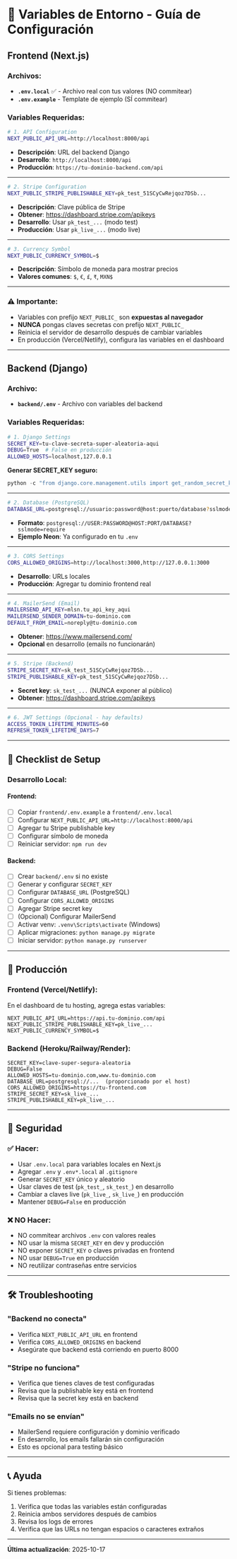 # 🔧 Variables de Entorno - Guía de Configuración

## Frontend (Next.js)

### Archivos:
- **`.env.local`** ✅ - Archivo real con tus valores (NO commitear)
- **`.env.example`** - Template de ejemplo (SÍ commitear)

### Variables Requeridas:

```bash
# 1. API Configuration
NEXT_PUBLIC_API_URL=http://localhost:8000/api
```
- **Descripción**: URL del backend Django
- **Desarrollo**: `http://localhost:8000/api`
- **Producción**: `https://tu-dominio-backend.com/api`

---

```bash
# 2. Stripe Configuration
NEXT_PUBLIC_STRIPE_PUBLISHABLE_KEY=pk_test_51SCyCwRejqoz7DSb...
```
- **Descripción**: Clave pública de Stripe
- **Obtener**: https://dashboard.stripe.com/apikeys
- **Desarrollo**: Usar `pk_test_...` (modo test)
- **Producción**: Usar `pk_live_...` (modo live)

---

```bash
# 3. Currency Symbol
NEXT_PUBLIC_CURRENCY_SYMBOL=$
```
- **Descripción**: Símbolo de moneda para mostrar precios
- **Valores comunes**: `$`, `€`, `£`, `₹`, `MXN$`

---

### ⚠️ Importante:
- Variables con prefijo `NEXT_PUBLIC_` son **expuestas al navegador**
- **NUNCA** pongas claves secretas con prefijo `NEXT_PUBLIC_`
- Reinicia el servidor de desarrollo después de cambiar variables
- En producción (Vercel/Netlify), configura las variables en el dashboard

---

## Backend (Django)

### Archivo:
- **`backend/.env`** - Archivo con variables del backend

### Variables Requeridas:

```bash
# 1. Django Settings
SECRET_KEY=tu-clave-secreta-super-aleatoria-aqui
DEBUG=True  # False en producción
ALLOWED_HOSTS=localhost,127.0.0.1
```

**Generar SECRET_KEY seguro:**
```python
python -c "from django.core.management.utils import get_random_secret_key; print(get_random_secret_key())"
```

---

```bash
# 2. Database (PostgreSQL)
DATABASE_URL=postgresql://usuario:password@host:puerto/database?sslmode=require
```
- **Formato**: `postgresql://USER:PASSWORD@HOST:PORT/DATABASE?sslmode=require`
- **Ejemplo Neon**: Ya configurado en tu `.env`

---

```bash
# 3. CORS Settings
CORS_ALLOWED_ORIGINS=http://localhost:3000,http://127.0.0.1:3000
```
- **Desarrollo**: URLs locales
- **Producción**: Agregar tu dominio frontend real

---

```bash
# 4. MailerSend (Email)
MAILERSEND_API_KEY=mlsn.tu_api_key_aqui
MAILERSEND_SENDER_DOMAIN=tu-dominio.com
DEFAULT_FROM_EMAIL=noreply@tu-dominio.com
```
- **Obtener**: https://www.mailersend.com/
- **Opcional** en desarrollo (emails no funcionarán)

---

```bash
# 5. Stripe (Backend)
STRIPE_SECRET_KEY=sk_test_51SCyCwRejqoz7DSb...
STRIPE_PUBLISHABLE_KEY=pk_test_51SCyCwRejqoz7DSb...
```
- **Secret key**: `sk_test_...` (NUNCA exponer al público)
- **Obtener**: https://dashboard.stripe.com/apikeys

---

```bash
# 6. JWT Settings (Opcional - hay defaults)
ACCESS_TOKEN_LIFETIME_MINUTES=60
REFRESH_TOKEN_LIFETIME_DAYS=7
```

---

## 📝 Checklist de Setup

### Desarrollo Local:

#### Frontend:
- [ ] Copiar `frontend/.env.example` a `frontend/.env.local`
- [ ] Configurar `NEXT_PUBLIC_API_URL=http://localhost:8000/api`
- [ ] Agregar tu Stripe publishable key
- [ ] Configurar símbolo de moneda
- [ ] Reiniciar servidor: `npm run dev`

#### Backend:
- [ ] Crear `backend/.env` si no existe
- [ ] Generar y configurar `SECRET_KEY`
- [ ] Configurar `DATABASE_URL` (PostgreSQL)
- [ ] Configurar `CORS_ALLOWED_ORIGINS`
- [ ] Agregar Stripe secret key
- [ ] (Opcional) Configurar MailerSend
- [ ] Activar venv: `.venv\Scripts\activate` (Windows)
- [ ] Aplicar migraciones: `python manage.py migrate`
- [ ] Iniciar servidor: `python manage.py runserver`

---

## 🚀 Producción

### Frontend (Vercel/Netlify):
En el dashboard de tu hosting, agrega estas variables:
```
NEXT_PUBLIC_API_URL=https://api.tu-dominio.com/api
NEXT_PUBLIC_STRIPE_PUBLISHABLE_KEY=pk_live_...
NEXT_PUBLIC_CURRENCY_SYMBOL=$
```

### Backend (Heroku/Railway/Render):
```
SECRET_KEY=clave-super-segura-aleatoria
DEBUG=False
ALLOWED_HOSTS=tu-dominio.com,www.tu-dominio.com
DATABASE_URL=postgresql://...  (proporcionado por el host)
CORS_ALLOWED_ORIGINS=https://tu-frontend.com
STRIPE_SECRET_KEY=sk_live_...
STRIPE_PUBLISHABLE_KEY=pk_live_...
```

---

## 🔐 Seguridad

### ✅ Hacer:
- Usar `.env.local` para variables locales en Next.js
- Agregar `.env` y `.env*.local` al `.gitignore`
- Generar `SECRET_KEY` único y aleatorio
- Usar claves de test (`pk_test_`, `sk_test_`) en desarrollo
- Cambiar a claves live (`pk_live_`, `sk_live_`) en producción
- Mantener `DEBUG=False` en producción

### ❌ NO Hacer:
- NO commitear archivos `.env` con valores reales
- NO usar la misma `SECRET_KEY` en dev y producción
- NO exponer `SECRET_KEY` o claves privadas en frontend
- NO usar `DEBUG=True` en producción
- NO reutilizar contraseñas entre servicios

---

## 🛠️ Troubleshooting

### "Backend no conecta"
- Verifica `NEXT_PUBLIC_API_URL` en frontend
- Verifica `CORS_ALLOWED_ORIGINS` en backend
- Asegúrate que backend está corriendo en puerto 8000

### "Stripe no funciona"
- Verifica que tienes claves de test configuradas
- Revisa que la publishable key está en frontend
- Revisa que la secret key está en backend

### "Emails no se envían"
- MailerSend requiere configuración y dominio verificado
- En desarrollo, los emails fallarán sin configuración
- Esto es opcional para testing básico

---

## 📞 Ayuda

Si tienes problemas:
1. Verifica que todas las variables están configuradas
2. Reinicia ambos servidores después de cambios
3. Revisa los logs de errores
4. Verifica que las URLs no tengan espacios o caracteres extraños

---

**Última actualización**: 2025-10-17
